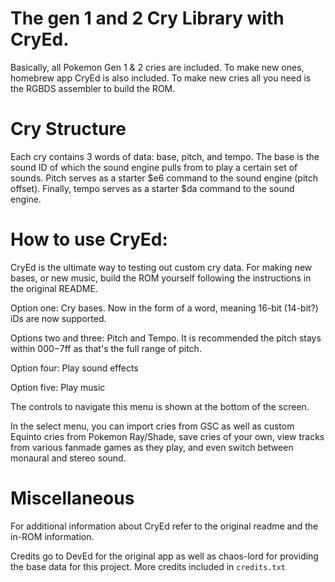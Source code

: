 # The gen 1 and 2 Cry Library with CryEd.

Basically, all Pokemon Gen 1 & 2 cries are included.  To make new ones, homebrew app CryEd is also included.  To make new cries all you need is the RGBDS assembler to build the ROM.

# Cry Structure

Each cry contains 3 words of data: base, pitch, and tempo.  The base is the sound ID of which the sound engine pulls from to play a certain set of sounds.  Pitch serves as a starter $e6 command to the sound engine (pitch offset).  Finally, tempo serves as a starter $da command to the sound engine.

# How to use CryEd:

CryEd is the ultimate way to testing out custom cry data.  For making new bases, or new music, build the ROM yourself following the instructions in the original README.

Option one: Cry bases.  Now in the form of a word, meaning 16-bit (14-bit?) iDs are now supported.

Options two and three: Pitch and Tempo.  It is recommended the pitch stays within $000-$7ff as that's the full range of pitch.

Option four: Play sound effects

Option five: Play music

The controls to navigate this menu is shown at the bottom of the screen.

In the select menu, you can import cries from GSC as well as custom Equinto cries from Pokemon Ray/Shade, save cries of your own, view tracks from various fanmade games as they play, and even switch between monaural and stereo sound.

# Miscellaneous

For additional information about CryEd refer to the original readme and the in-ROM information.

Credits go to DevEd for the original app as well as chaos-lord for providing the base data for this project.  More credits included in `credits.txt`